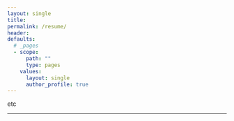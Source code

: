 ```yaml
---
layout: single
title:
permalink: /resume/
header:
defaults:
  # _pages
  - scope:
      path: ""
      type: pages
    values:
      layout: single
      author_profile: true
---
```


etc

---


